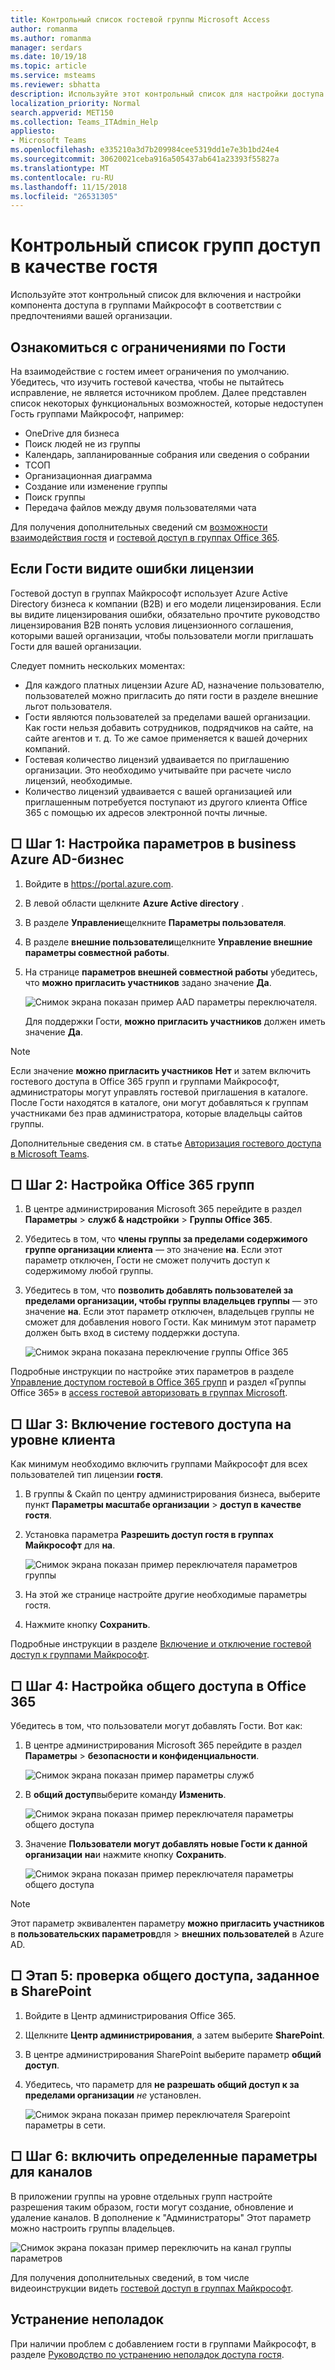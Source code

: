 ```yaml
---
title: Контрольный список гостевой группы Microsoft Access
author: romanma
ms.author: romanma
manager: serdars
ms.date: 10/19/18
ms.topic: article
ms.service: msteams
ms.reviewer: sbhatta
description: Используйте этот контрольный список для настройки доступа гостя в гостевой группы Microsoft Access.
localization_priority: Normal
search.appverid: MET150
ms.collection: Teams_ITAdmin_Help
appliesto:
- Microsoft Teams
ms.openlocfilehash: e335210a3d7b209984cee5319dd1e7e3b1bd24e4
ms.sourcegitcommit: 30620021ceba916a505437ab641a23393f55827a
ms.translationtype: MT
ms.contentlocale: ru-RU
ms.lasthandoff: 11/15/2018
ms.locfileid: "26531305"
---
```

<a name="teams-guest-access-checklist"></a>Контрольный список групп доступ в качестве гостя
==========================================

Используйте этот контрольный список для включения и настройки компонента доступа в группами Майкрософт в соответствии с предпочтениями вашей организации.

## <a name="understand-the-limitations-for-guests"></a>Ознакомиться с ограничениями по Гости

На взаимодействие с гостем имеет ограничения по умолчанию. Убедитесь, что изучить гостевой качества, чтобы не пытайтесь исправление, не является источником проблем. Далее представлен список некоторых функциональных возможностей, которые недоступен Гость группами Майкрософт, например:

- OneDrive для бизнеса
- Поиск людей не из группы
- Календарь, запланированные собрания или сведения о собрании
- ТСОП
- Организационная диаграмма
- Создание или изменение группы
- Поиск группы
- Передача файлов между двумя пользователями чата

Для получения дополнительных сведений см [возможности взаимодействия гостя](guest-experience.md) и [гостевой доступ в группах Office 365](https://support.office.com/article/guest-access-in-office-365-groups-bfc7a840-868f-4fd6-a390-f347bf51aff6).

## <a name="if-your-guests-are-seeing-license-errors"></a>Если Гости видите ошибки лицензии

Гостевой доступ в группах Майкрософт использует Azure Active Directory бизнеса к компании (B2B) и его модели лицензирования. Если вы видите лицензирования ошибки, обязательно прочтите руководство лицензирования B2B понять условия лицензионного соглашения, которыми вашей организации, чтобы пользователи могли приглашать Гости для вашей организации.

Следует помнить нескольких моментах:

- Для каждого платных лицензии Azure AD, назначение пользователю, пользователей можно пригласить до пяти гости в разделе внешние льгот пользователя.
- Гости являются пользователей за пределами вашей организации. Как гости нельзя добавить сотрудников, подрядчиков на сайте, на сайте агентов и т. д. То же самое применяется к вашей дочерних компаний.
- Гостевая количество лицензий удваивается по приглашению организации. Это необходимо учитывайте при расчете число лицензий, необходимые.
- Количество лицензий удваивается с вашей организацией или приглашенным потребуется поступают из другого клиента Office 365 с помощью их адресов электронной почты личные.

## <a name="--step-1-configure-settings-in-azure-ad-business-to-business"></a>□ Шаг 1: Настройка параметров в business Azure AD-бизнес

1. Войдите в https://portal.azure.com.
2. В левой области щелкните **Azure Active directory** .
3. В разделе **Управление**щелкните **Параметры пользователя**.
4. В разделе **внешние пользователи**щелкните **Управление внешние параметры совместной работы**.
5. На странице **параметров внешней совместной работы** убедитесь, что **можно пригласить участников** задано значение **Да**.

      ![Снимок экрана показан пример AAD параметры переключателя. ](media/guest-access-checklist-AADSettings1.png)

    Для поддержки Гости, **можно пригласить участников** должен иметь значение **Да**. 
   
> [!NOTE] 
> Если значение **можно пригласить участников** **Нет** и затем включить гостевого доступа в Office 365 групп и группами Майкрософт, администраторы могут управлять гостевой приглашения в каталоге. После Гости находятся в каталоге, они могут добавляться к группам участниками без прав администратора, которые владельцы сайтов группы.

Дополнительные сведения см. в статье [Авторизация гостевого доступа в Microsoft Teams](Teams-dependencies.md).


## <a name="-step-2-configure-office-365-groups"></a>□ Шаг 2: Настройка Office 365 групп

1. В центре администрирования Microsoft 365 перейдите в раздел **Параметры** > **служб & надстройки** > **Группы Office 365**.
2. Убедитесь в том, что **члены группы за пределами содержимого группе организации клиента** — это значение **на**. Если этот параметр отключен, Гости не сможет получить доступ к содержимому любой группы.
3. Убедитесь в том, что **позволить добавлять пользователей за пределами организации, чтобы группы владельцев группы** — это значение **на**. Если этот параметр отключен, владельцев группы не сможет для добавления нового Гости. Как минимум этот параметр должен быть вход в систему поддержки доступа.

     ![Снимок экрана показана переключение группы Office 365](media/guest-access-checklist-office365.png)

Подробные инструкции по настройке этих параметров в разделе [Управление доступом гостевой в Office 365 групп](https://support.office.com/en-us/article/manage-guest-access-in-office-365-groups-9de497a9-2f5c-43d6-ae18-767f2e6fe6e0?appver=MOE150) и раздел «Группы Office 365» в [access гостевой авторизовать в группах Microsoft](Teams-dependencies.md).
 

## <a name="-step-3-enable-guest-access-at-the-tenant-level"></a>□ Шаг 3: Включение гостевого доступа на уровне клиента

Как минимум необходимо включить группами Майкрософт для всех пользователей тип лицензии **гостя**. 

1. В группы & Скайп по центру администрирования бизнеса, выберите пункт **Параметры масштабе организации** > **доступ в качестве гостя**.
2. Установка параметра **Разрешить доступ гостя в группах Майкрософт** для **на**.

    ![Снимок экрана показан пример переключателя параметров группы](media/set-up-guests-image1.png)

3. На этой же странице настройте другие необходимые параметры гостя.
4. Нажмите кнопку **Сохранить**.

Подробные инструкции в разделе [Включение и отключение гостевой доступ к группами Майкрософт](set-up-guests.md).


## <a name="--step-4-configure-sharing-in-office-365"></a>□ Шаг 4: Настройка общего доступа в Office 365 

Убедитесь в том, что пользователи могут добавлять Гости. Вот как:

1. В центре администрирования Microsoft 365 перейдите в раздел **Параметры** > **безопасности и конфиденциальности**.

     ![Снимок экрана показан пример параметры служб](media/guest-access-checklist-Office365Admin_Services_addins.png)

2. В **общий доступ**выберите команду **Изменить**.

     ![Снимок экрана показан пример переключателя параметры общего доступа](media/guest-access-checklist-Office365Admin_Services_addins_Sharing1.png)
 
3. Значение **Пользователи могут добавлять новые Гости к данной организации** **на**и нажмите кнопку **Сохранить**.

     ![Снимок экрана показан пример переключателя параметры общего доступа](media/guest-access-checklist-Office365Admin_Services_addins_Sharing2.png)
 
> [!NOTE]
> Этот параметр эквивалентен параметру **можно пригласить участников** в **пользовательских параметров**для > **внешних пользователей** в Azure AD.  


## <a name="-step-5-verify-sharing-setting-in-sharepoint"></a>□ Этап 5: проверка общего доступа, заданное в SharePoint

1. Войдите в Центр администрирования Office 365.
2. Щелкните **Центр администрирования**, а затем выберите **SharePoint**.
3. В центре администрирования SharePoint выберите параметр **общий доступ**.
4. Убедитесь, что параметр для **не разрешать общий доступ к за пределами организации** *не* установлен.
 
     ![Снимок экрана показан пример переключателя Sparepoint параметры в сети.](media/guest-access-checklist-SPOSettings1.png)


## <a name="-step-6-enable-specific-settings-for-channels"></a>□ Шаг 6: включить определенные параметры для каналов 

В приложении группы на уровне отдельных групп настройте разрешения таким образом, гости могут создание, обновление и удаление каналов. В дополнение к "Администраторы" Этот параметр можно настроить группы владельцев.

![Снимок экрана показан пример переключить на канал группы параметров](media/guest-access-checklist-TeamsSettings2.png)

Для получения дополнительных сведений, в том числе видеоинструкции видеть [гостевой доступ в группах Майкрософт](guest-access.md).


## <a name="troubleshooting"></a>Устранение неполадок

При наличии проблем с добавлением гости в группами Майкрософт, в разделе [Руководство по устранению неполадок доступа гостя](https://techcommunity.microsoft.com/t5/Microsoft-Teams/Guest-Access-Troubleshooting-Guide/td-p/119797).


